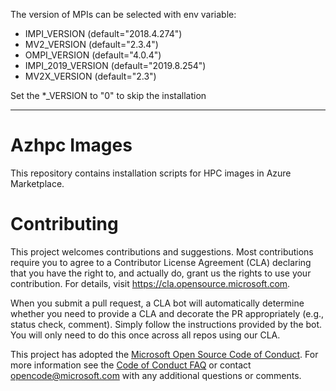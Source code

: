 The version of MPIs can be selected with env variable:

- IMPI_VERSION (default="2018.4.274")
- MV2_VERSION (default="2.3.4")
- OMPI_VERSION (default="4.0.4")
- IMPI_2019_VERSION (default="2019.8.254")
- MV2X_VERSION (default="2.3")

Set the \*\_VERSION to "0" to skip the installation

---

# Azhpc Images

This repository contains installation scripts for HPC images in Azure Marketplace.


# Contributing

This project welcomes contributions and suggestions.  Most contributions require you to agree to a
Contributor License Agreement (CLA) declaring that you have the right to, and actually do, grant us
the rights to use your contribution. For details, visit https://cla.opensource.microsoft.com.

When you submit a pull request, a CLA bot will automatically determine whether you need to provide
a CLA and decorate the PR appropriately (e.g., status check, comment). Simply follow the instructions
provided by the bot. You will only need to do this once across all repos using our CLA.

This project has adopted the [Microsoft Open Source Code of Conduct](https://opensource.microsoft.com/codeofconduct/).
For more information see the [Code of Conduct FAQ](https://opensource.microsoft.com/codeofconduct/faq/) or
contact [opencode@microsoft.com](mailto:opencode@microsoft.com) with any additional questions or comments.

